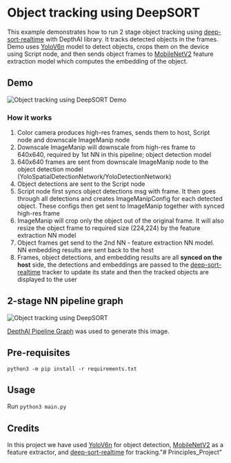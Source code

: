 # Object tracking using DeepSORT

This example demonstrates how to run 2 stage object tracking using [deep-sort-realtime](https://github.com/levan92/deep_sort_realtime) with DepthAI library.
It tracks detected objects in the frames. Demo uses [YoloV6n](https://github.com/meituan/YOLOv6) model to detect objects, crops them on the device using Script node, and then sends object frames to [MobileNetV2](https://pytorch.org/hub/pytorch_vision_mobilenet_v2/) feature extraction model which computes the embedding of the object.

## Demo

![Object tracking using DeepSORT Demo](./images/gen2-deepsort-tracking-demo.png)

### How it works

1. Color camera produces high-res frames, sends them to host, Script node and downscale ImageManip node
2. Downscale ImageManip will downscale from high-res frame to 640x640, required by 1st NN in this pipeline; object detection model
3. 640x640 frames are sent from downscale ImageManip node to the object detection model (YoloSpatialDetectionNetwork/YoloDetectionNetwork)
4. Object detections are sent to the Script node
5. Script node first syncs object detections msg with frame. It then goes through all detections and creates ImageManipConfig for each detected object. These configs then get sent to ImageManip together with synced high-res frame
6. ImageManip will crop only the object out of the original frame. It will also resize the object frame to required size (224,224) by the feature extraction NN model
7. Object frames get send to the 2nd NN - feature extraction NN model. NN embedding results are sent back to the host
8. Frames, object detections, and embedding results are all **synced on the host** side, the detections and embeddings are passed to the [deep-sort-realtime](https://github.com/levan92/deep_sort_realtime) tracker to update its state and then the tracked objects are displayed to the user

## 2-stage NN pipeline graph

![Object tracking using DeepSORT](./images/gen2-deepsort-tracking-pipeline.png)

[DepthAI Pipeline Graph](https://github.com/geaxgx/depthai_pipeline_graph#depthai-pipeline-graph-experimental) was used to generate this image.

## Pre-requisites

```
python3 -m pip install -r requirements.txt
```

## Usage

Run `python3 main.py`

## Credits
In this project we have used [YoloV6n](https://github.com/meituan/YOLOv6) for object detection, [MobileNetV2](https://pytorch.org/hub/pytorch_vision_mobilenet_v2/) as a feature extractor, and [deep-sort-realtime](https://github.com/levan92/deep_sort_realtime) for tracking."# Principles_Project" 
